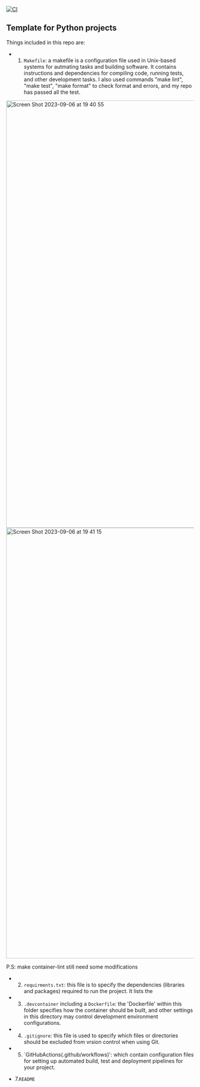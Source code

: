 [![CI](https://github.com/nogibjj/python-ruff-template/actions/workflows/cicd.yml/badge.svg)](https://github.com/nogibjj/python-ruff-template/actions/workflows/cicd.yml)
## Template for Python projects

Things included in this repo are:

* 1. `Makefile`: a makefile is a configuration file used in Unix-based systems for autmating tasks and building software. It contains instructions and dependencies for compiling code, running tests, and other development tasks.
I also used commands "make lint", "make test", "make format" to check format and errors, and my repo has passed all the test.
<img width="1144" alt="Screen Shot 2023-09-06 at 19 40 55" src="https://github.com/cassiekang/IDS706-template/assets/143849077/3b39149b-4d8b-4480-bae4-1286ec4eee68">

<img width="1153" alt="Screen Shot 2023-09-06 at 19 41 15" src="https://github.com/cassiekang/IDS706-template/assets/143849077/e9a1ba7c-f2aa-4a26-ba76-9aa0df0297e2">

P.S: make container-lint still need some modifications

* 2. `requirments.txt`: this file is to specify the dependencies (libraries and packages) required to run the project. It  lists the 

* 3. `.devcontainer` including a `Dockerfile`: the 'Dockerfile' within this folder specifies how the container should be built, and other settings in this directory may control development environment configurations.

* 4. `.gitignore`: this file is used to specify which files or directories should be excluded from vrsion control when using Git.

* 5. `GitHubActions(.github/workflows)': which contain configuration files for setting up automated build, test and deployment pipelines for your project.

* 7.`README`








